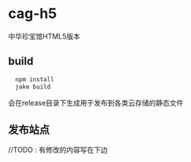 cag-h5
======

中华珍宝馆HTML5版本

build
----
```javascript
  npm install
  jake build
```
会在release目录下生成用于发布到各类云存储的静态文件

发布站点
----


//TODO : 有修改的内容写在下边
